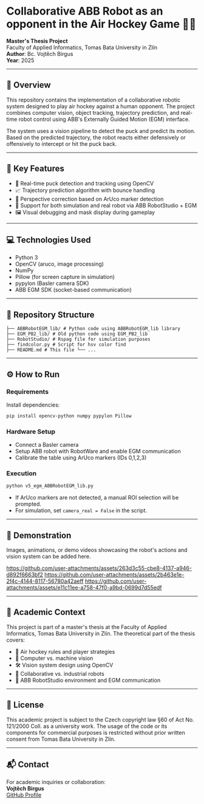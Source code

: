 # Collaborative ABB Robot as an opponent in the Air Hockey Game 🤖🏒

**Master's Thesis Project**  
Faculty of Applied Informatics, Tomas Bata University in Zlín  
**Author**: Bc. Vojtěch Birgus  
**Year**: 2025

---

## 🧠 Overview

This repository contains the implementation of a collaborative robotic system designed to play air hockey against a human opponent. The project combines computer vision, object tracking, trajectory prediction, and real-time robot control using ABB's Externally Guided Motion (EGM) interface.

The system uses a vision pipeline to detect the puck and predict its motion. Based on the predicted trajectory, the robot reacts either defensively or offensively to intercept or hit the puck back.

---

## 🔧 Key Features

- 🎯 Real-time puck detection and tracking using OpenCV
- 📈 Trajectory prediction algorithm with bounce handling
- 🧭 Perspective correction based on ArUco marker detection
- 🤖 Support for both simulation and real robot via ABB RobotStudio + EGM
- 🖼️ Visual debugging and mask display during gameplay

---

## 💻 Technologies Used

- Python 3
- OpenCV (aruco, image processing)
- NumPy
- Pillow (for screen capture in simulation)
- pypylon (Basler camera SDK)
- ABB EGM SDK (socket-based communication)

---

## 📁 Repository Structure

```
├── ABBRobotEGM_lib/ # Python code using ABBRobotEGM_lib library
├── EGM_PB2_lib/ # Old python code using EGM_PB2_lib
├── RobotStudio/ # Rspag file for simulation purposes
├── findcolor.py # Script for hsv color find
├── README.md # This file └── ...
```

---

## ⚙️ How to Run

### Requirements

Install dependencies:
```bash
pip install opencv-python numpy pypylon Pillow
```

### Hardware Setup
- Connect a Basler camera
- Setup ABB robot with RobotWare and enable EGM communication
- Calibrate the table using ArUco markers (IDs 0,1,2,3)

### Execution

```bash
python v5_egm_ABBRobotEGM_lib.py
```

- If ArUco markers are not detected, a manual ROI selection will be prompted.
- For simulation, set `camera_real = False` in the script.

---

## 🎥 Demonstration

Images, animations, or demo videos showcasing the robot's actions and vision system can be added here.


https://github.com/user-attachments/assets/263d3c55-cbe8-4137-a946-d892f6663bf2
https://github.com/user-attachments/assets/2b463e1e-2f4c-4144-8117-56780a42aeff
https://github.com/user-attachments/assets/e11c11ee-a758-47f0-a9bd-0699d7d55edf




---

## 📘 Academic Context

This project is part of a master's thesis at the Faculty of Applied Informatics, Tomas Bata University in Zlín. The theoretical part of the thesis covers:

- 🏓 Air hockey rules and player strategies
- 🧠 Computer vs. machine vision
- 🛠️ Vision system design using OpenCV
- 🤝 Collaborative vs. industrial robots
- 🧩 ABB RobotStudio environment and EGM communication

---

## 📜 License

This academic project is subject to the Czech copyright law §60 of Act No. 121/2000 Coll. as a university work. The usage of the code or its components for commercial purposes is restricted without prior written consent from Tomas Bata University in Zlín.

---

## 📬 Contact

For academic inquiries or collaboration:  
**Vojtěch Birgus**  
[GitHub Profile](https://github.com/vbirgus)
